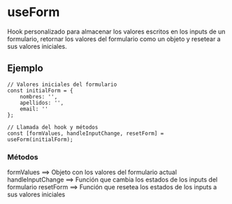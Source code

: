 # useForm

Hook personalizado para almacenar los valores escritos en los inputs de un formulario, retornar los valores del formulario como un objeto y resetear a sus valores iniciales.

## Ejemplo

```
// Valores iniciales del formulario
const initialForm = {
    nombres: '',
    apellidos: '',
    email: ''
};

// Llamada del hook y métodos
const [formValues, handleInputChange, resetForm] = useForm(initialForm);

```
### Métodos
formValues  ==>  Objeto con los valores del formulario actual  
handleInputChange ==>  Función que cambia los estados de los inputs del formulario  resetForm ==>  Función que resetea los estados de los inputs a sus valores iniciales

